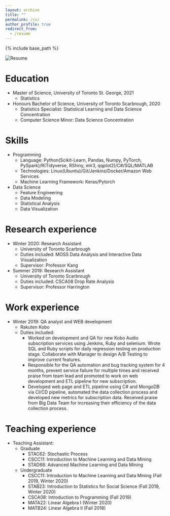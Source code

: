 ```yaml
---
layout: archive
title: ""
permalink: /cv/
author_profile: true
redirect_from:
  - /resume
---
```


{% include base_path %}

![Resume](https://superp0tat0.github.io/files/re1.jpg)

Education
======
* Master of Science, University of Toronto St. George, 2021
  * Statistics
* Honours Bachelor of Science, University of Toronto Scarbrough, 2020
  * Statistics Specialist: Statistical Learning and Data Science Concentration
  * Computer Science Minor: Data Science Concentration

Skills
======
* Programming
  * Language: Python(Scikit-Learn, Pandas, Numpy, PyTorch, PySpark)/R(Tidyverse, RShiny, mlr3, qqplot2)/C#/SQL/MATLAB
  * Technologies: Linux(Ubuntu)/Git/Jenkins/Docker/Amazon Web Services
  * Machine Learning Framework: Keras/Pytorch
* Data Science
  * Feature Engineering
  * Data Modeling
  * Statistical Analysis
  * Data Visualization

Research experience
======
* Winter 2020: Research Assistant
  * University of Toronto Scarbrough
  * Duties included: MOSS Data Analysis and Interactive Data Visualization
  * Supervisor: Professor Kang
* Summer 2019: Research Assistant
  * University of Toronto Scarbrough
  * Duties included: CSCA08 Drop Rate Analysis
  * Supervisor: Professor Harrington

Work experience
======
* Winter 2019: QA analyst and WEB development
  * Rakuten Kobo
  * Duties included: 
    * Worked on development and QA for new Kobo Audio subscription services using Jenkins, Ruby and selenium. Wrote SQL and Ruby scripts for daily regression testing on production stage. Collaborate with Manager to design A/B Testing to improve current features.
    * Responsible for the QA automation and bug tracking system for 4 months, prevent service failure for multiple times and received praise from team lead and promoted to work on web development and ETL pipeline for new subscription.
    * Developed web page and ETL pipeline using C\# and MongoDB via CI/CD pipeline, automated the data collection process and developed new metrics for subscription data. Received praise from Big Data Team for increasing their efficiency of the data collection process.

Teaching experience
======
* Teaching Assistant:
  * Graduate
    * STAC62: Stochastic Process
    * CSCC11: Introduction to Machine Learning and Data Mining
    * STAD68: Advanced Machine Learning and Data Mining
  * Undergraduate
    * CSCC11: Introduction to Machine Learning and Data Mining (Fall 2019, Winter 2020)
    * STAB23: Introduction to Statistics for Social Science (Fall 2019, Winter 2020)
    * CSCA08: Introduction to Programming (Fall 2019)
    * MATA22: Linear Algebra I (Winter 2020)
    * MATB24: Linear Algebra II (Fall 2018)
